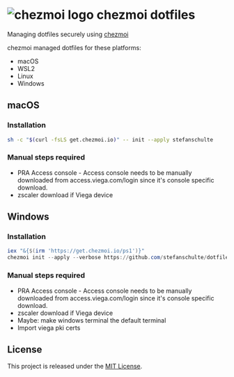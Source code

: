 # ![chezmoi logo](https://github.com/twpayne/chezmoi/blob/master/assets/images/logo-144px.svg) chezmoi dotfiles

Managing dotfiles securely using [chezmoi](https://chezmoi.io)

chezmoi managed dotfiles for these platforms:

- macOS
- WSL2
- Linux
- Windows

## macOS

### Installation

```bash {"id":"01J71HR6TYNDB008RKTP5T162D"}
sh -c "$(curl -fsLS get.chezmoi.io)" -- init --apply stefanschulte
```

### Manual steps required

- PRA Access console - Access console needs to be manually downloaded from access.viega.com/login since it's console specific download.
- zscaler download if Viega device

## Windows

### Installation

```powershell {"id":"01J71HR6TYNDB008RKTSYZ441E"}
iex "&{$(irm 'https://get.chezmoi.io/ps1')}"
chezmoi init --apply --verbose https://github.com/stefanschulte/dotfiles.git
```

### Manual steps required

- PRA Access console - Access console needs to be manually downloaded from access.viega.com/login since it's console specific download.
- zscaler download if Viega device
- Maybe: make windows terminal the default terminal
- Import viega pki certs

## License

This project is released under the [MIT License](https://github.com/stefanschulte/dotfiles/blob/main/LICENSE).

